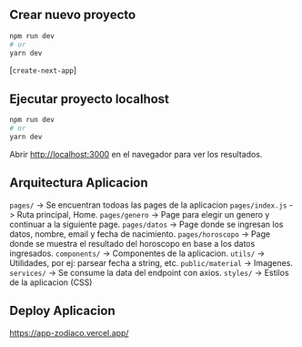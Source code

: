 ## Crear nuevo proyecto

```bash
npm run dev
# or
yarn dev
```
[`create-next-app`]

## Ejecutar proyecto localhost

```bash
npm run dev
# or
yarn dev
```

Abrir [http://localhost:3000](http://localhost:3000) en el navegador para ver los resultados.

## Arquitectura Aplicacion

 `pages/`            -> Se encuentran todoas las pages de la aplicacion
 `pages/index.js`    -> Ruta principal, Home.
 `pages/genero`      -> Page para elegir un genero y continuar a la siguiente page.
 `pages/datos`       -> Page donde se ingresan los datos, nombre, email y fecha de nacimiento.
 `pages/horoscopo`   -> Page donde se muestra el resultado del horoscopo en base a los datos     ingresados.
 `components/`       -> Componentes de la aplicacion.
 `utils/`            -> Utilidades, por ej: parsear fecha a string, etc.
 `public/material`   -> Imagenes.
 `services/`         -> Se consume la data del endpoint con axios.
 `styles/`           -> Estilos de la aplicacion (CSS)

 ## Deploy Aplicacion 
 
  https://app-zodiaco.vercel.app/







  
 




